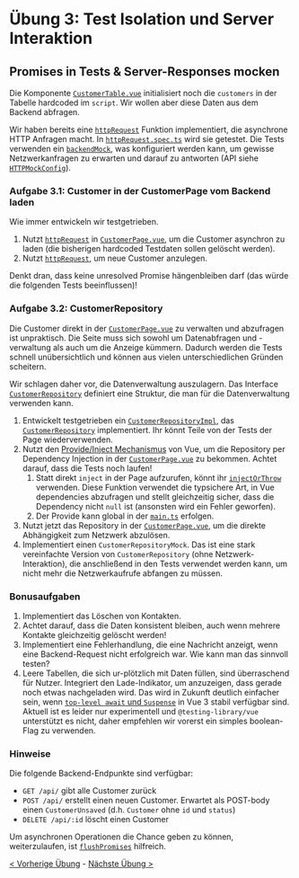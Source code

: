 # Übung 3: Test Isolation und Server Interaktion

## Promises in Tests & Server-Responses mocken

Die Komponente [`CustomerTable.vue`](frontend-vue/src/pages/customers/components/CustomerTable.vue) initialisiert noch
die `customers` in der Tabelle hardcoded im `script`.
Wir wollen aber diese Daten aus dem Backend abfragen.

Wir haben bereits eine [`httpRequest`](../frontend-vue/src/services/httpRequest.ts) Funktion implementiert, die
asynchrone HTTP Anfragen macht.
In [`httpRequest.spec.ts`](../frontend-vue/src/services/httpRequest.spec.ts) wird sie getestet.
Die Tests verwenden ein [`backendMock`](frontend-vue/src/test-utils/backendMock.ts), was konfiguriert werden kann, um
gewisse Netzwerkanfragen zu erwarten und darauf zu antworten (API
siehe [`HTTPMockConfig`](../frontend-vue/test/base/HTTPMockConfig.ts)).

### Aufgabe 3.1: Customer in der CustomerPage vom Backend laden

Wie immer entwickeln wir testgetrieben.

1. Nutzt [`httpRequest`](../frontend-vue/src/services/httpRequest.ts)
   in [`CustomerPage.vue`](../frontend-vue/src/pages/customers/CustomerPage.vue), um die
   Customer asynchron zu laden (die bisherigen hardcoded Testdaten sollen gelöscht werden).
2. Nutzt [`httpRequest`](../frontend-vue/src/services/httpRequest.ts), um neue Customer anzulegen.

Denkt dran, dass keine unresolved Promise hängenbleiben darf (das würde die folgenden Tests beeinflussen)!

### Aufgabe 3.2: CustomerRepository

Die Customer direkt in der [`CustomerPage.vue`](../frontend-vue/src/pages/customers/CustomerPage.vue) zu verwalten und
abzufragen ist unpraktisch.
Die Seite muss sich sowohl um Datenabfragen und -verwaltung als auch um die Anzeige kümmern.
Dadurch werden die Tests schnell unübersichtlich und können aus vielen unterschiedlichen Gründen scheitern.

Wir schlagen daher vor, die Datenverwaltung auszulagern.
Das Interface [`CustomerRepository`](../frontend-vue/src/services/CustomerRepository.ts) definiert eine Struktur, die
man für die Datenverwaltung verwenden kann.

1. Entwickelt testgetrieben ein [`CustomerRepositoryImpl`](../frontend-vue/src/services/CustomerRepositoryImpl.ts),
   das [`CustomerRepository`](../frontend-vue/src/services/CustomerRepository.ts) implementiert.
   Ihr könnt Teile von der Tests der Page wiederverwenden.
2. Nutzt den [Provide/Inject Mechanismus](https://vuejs.org/guide/components/provide-inject.html) von Vue, um die
   Repository per Dependency Injection in der [`CustomerPage.vue`](../frontend-vue/src/pages/customers/CustomerPage.vue)
   zu bekommen.
   Achtet darauf, dass die Tests noch laufen!
   1. Statt direkt `inject` in der Page aufzurufen, könnt
      ihr [`injectOrThrow`](../frontend-vue/src/services/injectOrThrow.ts) verwenden.
      Diese Funktion verwendet die typsichere Art, in Vue dependencies abzufragen und stellt gleichzeitig sicher, dass
      die Dependency nicht `null` ist (ansonsten wird ein Fehler geworfen).
   2. Der Provide kann global in der [`main.ts`](../frontend-vue/src/main.ts) erfolgen.
3. Nutzt jetzt das Repository in der [`CustomerPage.vue`](../frontend-vue/src/pages/customers/CustomerPage.vue), um die
   direkte Abhängigkeit zum Netzwerk abzulösen.
4. Implementiert einen `CustomerRepositoryMock`.
   Das ist eine stark vereinfachte Version von `CustomerRepository` (ohne Netzwerk-Interaktion), die anschließend in den
   Tests verwendet werden kann, um nicht mehr die Netzwerkaufrufe abfangen zu müssen.

### Bonusaufgaben

1. Implementiert das Löschen von Kontakten.
2. Achtet darauf, dass die Daten konsistent bleiben, auch wenn mehrere Kontakte gleichzeitig gelöscht werden!
3. Implementiert eine Fehlerhandlung, die eine Nachricht anzeigt, wenn eine Backend-Request nicht erfolgreich war.
   Wie kann man das sinnvoll testen?
4. Leere Tabellen, die sich ur-plötzlich mit Daten füllen, sind überraschend für Nutzer.
   Integriert den Lade-Indikator, um anzuzeigen, dass gerade noch etwas nachgeladen wird.
   Das wird in Zukunft deutlich einfacher sein, wenn [`top-level await` und `Suspense`](https://vuejs.org/api/sfc-script-setup.html#top-level-await) in Vue 3 stabil verfügbar sind.
   Aktuell ist es leider nur experimentell und `@testing-library/vue` unterstützt es nicht, daher empfehlen wir vorerst ein simples boolean-Flag zu verwenden.

### Hinweise

Die folgende Backend-Endpunkte sind verfügbar:

- `GET /api/` gibt alle Customer zurück
- `POST /api/` erstellt einen neuen Customer.
  Erwartet als POST-body einen `CustomerUnsaved` (d.h. `Customer` ohne `id` und `status`)
- `DELETE /api/:id` löscht einen Customer

Um asynchronen Operationen die Chance geben zu können, weiterzulaufen,
ist [`flushPromises`](../frontend-vue/src/test-utils/flushPromises.ts) hilfreich.

[< Vorherige Übung](./Uebung_2.md) - [Nächste Übung >](./Uebung_4.md)
